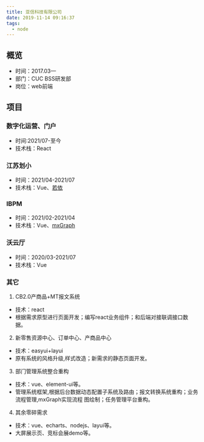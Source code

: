 ```yaml
---
title: 亚信科技有限公司
date: 2019-11-14 09:16:37
tags:
  - node
---
```

## 概览
- 时间：2017.03—
- 部门：CUC BSS研发部
- 岗位：web前端
## 项目
### 数字化运营、门户
- 时间:2021/07-至今
- 技术栈：React

### 江苏划小
- 时间：2021/04-2021/07
- 技术栈：Vue、[若依](https://gitee.com/y_project/RuoYi-Vue)

### IBPM
- 时间：2021/02-2021/04
- 技术栈：Vue、[mxGraph](http://jgraph.github.io/mxgraph/)


### 沃云厅
- 时间：2020/03-2021/07
- 技术栈：Vue

### 其它
1. CB2.0产商品+MT报⽂系统
- 技术：react
- 根据需求原型进⾏⻚⾯开发；编写react业务组件；和后端对接联调接⼝数据。
2. 新零售资源中⼼、订单中⼼、产商品中⼼
- 技术：easyui+layui
- 原有系统的⻛格升级,样式改造；新需求的静态⻚⾯开发。
3. 部⻔管理系统整合重构
- 技术：vue、element-ui等。
- 管理系统框架,根据后台数据动态配置⼦系统及路由；报⽂转换系统重构；业务流程管理,mxGraph实现流程
图绘制；任务管理平台重构。
4. 其余零碎需求
- 技术：vue、echarts、nodejs、layui等。
- ⼤屏展示⻚、竞标会展demo等。

